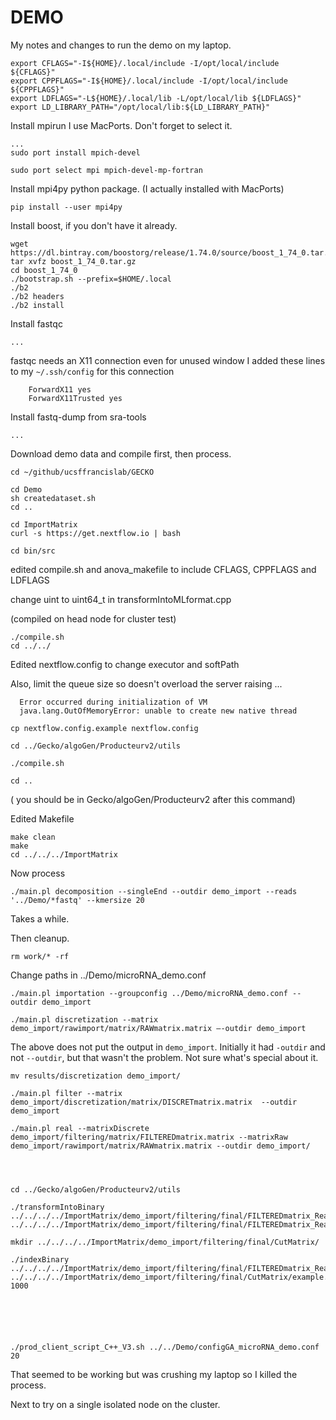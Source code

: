 #	DEMO

My notes and changes to run the demo on my laptop.


```
export CFLAGS="-I${HOME}/.local/include -I/opt/local/include ${CFLAGS}"
export CPPFLAGS="-I${HOME}/.local/include -I/opt/local/include ${CPPFLAGS}"
export LDFLAGS="-L${HOME}/.local/lib -L/opt/local/lib ${LDFLAGS}"
export LD_LIBRARY_PATH="/opt/local/lib:${LD_LIBRARY_PATH}"
```


Install mpirun
I use MacPorts. Don't forget to select it.
```
...
sudo port install mpich-devel

sudo port select mpi mpich-devel-mp-fortran
```


Install mpi4py python package.
(I actually installed with MacPorts)
```
pip install --user mpi4py
```



Install boost, if you don't have it already.

```
wget https://dl.bintray.com/boostorg/release/1.74.0/source/boost_1_74_0.tar.gz
tar xvfz boost_1_74_0.tar.gz
cd boost_1_74_0
./bootstrap.sh --prefix=$HOME/.local
./b2
./b2 headers
./b2 install
```



Install fastqc
```
...
```



fastqc needs an X11 connection even for unused window
I added these lines to my `~/.ssh/config` for this connection
```
	ForwardX11 yes
	ForwardX11Trusted yes
```



Install fastq-dump from sra-tools
```
...
```





Download demo data and compile first, then process.


```
cd ~/github/ucsffrancislab/GECKO

cd Demo
sh createdataset.sh
cd ..

cd ImportMatrix
curl -s https://get.nextflow.io | bash 

cd bin/src
```

edited compile.sh and anova_makefile to include CFLAGS, CPPFLAGS and LDFLAGS

change uint to uint64_t in transformIntoMLformat.cpp

(compiled on head node for cluster test)

```
./compile.sh
cd ../../
```

Edited nextflow.config to change executor and softPath

Also, limit the queue size so doesn't overload the server raising ...
```
  Error occurred during initialization of VM
  java.lang.OutOfMemoryError: unable to create new native thread
```


```
cp nextflow.config.example nextflow.config

cd ../Gecko/algoGen/Producteurv2/utils

./compile.sh

cd .. 
```

( you should be in Gecko/algoGen/Producteurv2 after this command)

Edited Makefile

```
make clean
make
cd ../../../ImportMatrix

```



Now process





```
./main.pl decomposition --singleEnd --outdir demo_import --reads '../Demo/*fastq' --kmersize 20
```

Takes a while. 

Then cleanup.

```
rm work/* -rf
```

Change paths in ../Demo/microRNA_demo.conf


```
./main.pl importation --groupconfig ../Demo/microRNA_demo.conf --outdir demo_import

./main.pl discretization --matrix demo_import/rawimport/matrix/RAWmatrix.matrix –-outdir demo_import
```


The above does not put the output in `demo_import`.
Initially it had `-outdir` and not `--outdir`, but that wasn't the problem.
Not sure what's special about it.


```
mv results/discretization demo_import/

./main.pl filter --matrix demo_import/discretization/matrix/DISCRETmatrix.matrix  --outdir demo_import

./main.pl real --matrixDiscrete demo_import/filtering/matrix/FILTEREDmatrix.matrix --matrixRaw demo_import/rawimport/matrix/RAWmatrix.matrix --outdir demo_import/




cd ../Gecko/algoGen/Producteurv2/utils

./transformIntoBinary ../../../../ImportMatrix/demo_import/filtering/final/FILTEREDmatrix_RealCounts.matrix ../../../../ImportMatrix/demo_import/filtering/final/FILTEREDmatrix_RealCounts.bin

mkdir ../../../../ImportMatrix/demo_import/filtering/final/CutMatrix/

./indexBinary ../../../../ImportMatrix/demo_import/filtering/final/FILTEREDmatrix_RealCounts.bin ../../../../ImportMatrix/demo_import/filtering/final/CutMatrix/example.bin 1000






./prod_client_script_C++_V3.sh ../../Demo/configGA_microRNA_demo.conf 20
```


That seemed to be working but was crushing my laptop so I killed the process.

Next to try on a single isolated node on the cluster.



